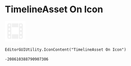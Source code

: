 # TimelineAsset On Icon
![](/img/TimelineAsset%20On%20Icon.png)

``` CSharp
EditorGUIUtility.IconContent("TimelineAsset On Icon")
```
```
-208610388790907306
```
